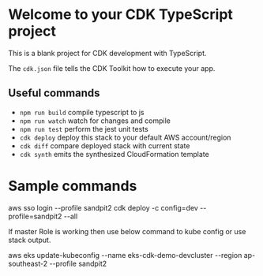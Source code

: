 # Welcome to your CDK TypeScript project

This is a blank project for CDK development with TypeScript.

The `cdk.json` file tells the CDK Toolkit how to execute your app.

## Useful commands

* `npm run build`   compile typescript to js
* `npm run watch`   watch for changes and compile
* `npm run test`    perform the jest unit tests
* `cdk deploy`      deploy this stack to your default AWS account/region
* `cdk diff`        compare deployed stack with current state
* `cdk synth`       emits the synthesized CloudFormation template

# Sample commands
aws sso login --profile sandpit2
cdk deploy -c config=dev --profile=sandpit2 --all

If master Role is working then use below command to kube config or use stack output.

aws eks update-kubeconfig --name eks-cdk-demo-devcluster --region ap-southeast-2  --profile sandpit2
